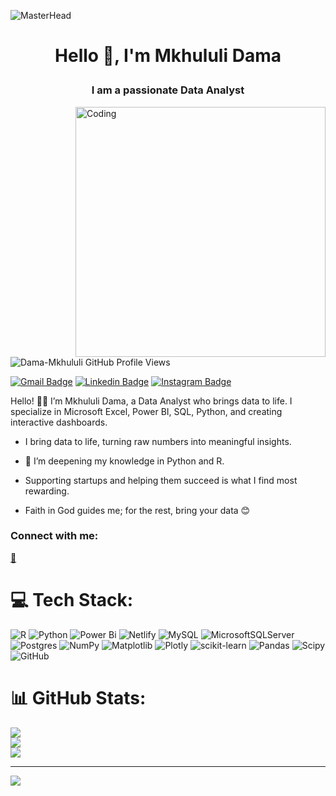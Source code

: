 ![MasterHead](https://thumbs.gfycat.com/BetterHandmadeGull-size_restricted.gif)
<h1 align="center">
  
  Hello 👋, I'm Mkhululi Dama​</h1>
<h3 align="center">I am a passionate Data Analyst  </h3>
<img align="right" alt="Coding" width="400" src="https://evyom.com/wp-content/uploads/2020/05/analytics-app.gif">


<p align="left">
  <img
    src="https://komarev.com/ghpvc/?username=LinoJnR&abbreviated=true)"
    alt="Dama-Mkhululi GitHub Profile Views" />
</p>

[![Gmail Badge](https://img.shields.io/badge/-damamkhululi@gmail.com-c14438?style=flat-square&logo=Gmail&logoColor=white&link=mailto:damamkhululi@gmail.com)](mailto:damamkhululi@gmail.com)
[![Linkedin Badge](https://img.shields.io/badge/-LinkedIn-0e76a8?style=flat-square&logo=Linkedin&logoColor=white)](https://www.linkedin.com/in/damamkhululi/)
[![Instagram Badge](https://img.shields.io/badge/-Instagram-E4405F?style=flat-square&logo=Instagram&logoColor=white)](https://www.instagram.com/mkhululidama/)

Hello! 👨‍🍳 I’m Mkhululi Dama, a Data Analyst who brings data to life. I specialize in Microsoft Excel, Power BI, SQL, Python, 
and creating interactive dashboards.
- I bring data to life, turning raw numbers into meaningful insights.
  
- 🤝 I’m deepening my knowledge in Python and R.
- Supporting startups and helping them succeed is what I find most rewarding.

- Faith in God guides me; for the rest, bring your data 😊

<h3 align="left">Connect with me:</h3>
<p align="left">
<a href="mailto:damamkhululi@gmail.com" target="_blank" rel="noreferrer"> 📧 </a>


</p>

# 💻 Tech Stack:
![R](https://img.shields.io/badge/r-%23276DC3.svg?style=for-the-badge&logo=r&logoColor=white) ![Python](https://img.shields.io/badge/python-3670A0?style=for-the-badge&logo=python&logoColor=ffdd54) ![Power Bi](https://img.shields.io/badge/power_bi-F2C811?style=for-the-badge&logo=powerbi&logoColor=black) ![Netlify](https://img.shields.io/badge/netlify-%23000000.svg?style=for-the-badge&logo=netlify&logoColor=#00C7B7) ![MySQL](https://img.shields.io/badge/mysql-4479A1.svg?style=for-the-badge&logo=mysql&logoColor=white) ![MicrosoftSQLServer](https://img.shields.io/badge/Microsoft%20SQL%20Server-CC2927?style=for-the-badge&logo=microsoft%20sql%20server&logoColor=white) ![Postgres](https://img.shields.io/badge/postgres-%23316192.svg?style=for-the-badge&logo=postgresql&logoColor=white) ![NumPy](https://img.shields.io/badge/numpy-%23013243.svg?style=for-the-badge&logo=numpy&logoColor=white) ![Matplotlib](https://img.shields.io/badge/Matplotlib-%23ffffff.svg?style=for-the-badge&logo=Matplotlib&logoColor=black) ![Plotly](https://img.shields.io/badge/Plotly-%233F4F75.svg?style=for-the-badge&logo=plotly&logoColor=white) ![scikit-learn](https://img.shields.io/badge/scikit--learn-%23F7931E.svg?style=for-the-badge&logo=scikit-learn&logoColor=white) ![Pandas](https://img.shields.io/badge/pandas-%23150458.svg?style=for-the-badge&logo=pandas&logoColor=white) ![Scipy](https://img.shields.io/badge/SciPy-%230C55A5.svg?style=for-the-badge&logo=scipy&logoColor=%white) ![GitHub](https://img.shields.io/badge/github-%23121011.svg?style=for-the-badge&logo=github&logoColor=white)
# 📊 GitHub Stats:
![](https://github-readme-stats.vercel.app/api?username=LinoJnR&theme=dark&hide_border=false&include_all_commits=false&count_private=false)<br/>
![](https://nirzak-streak-stats.vercel.app/?user=LinoJnR&theme=dark&hide_border=false)<br/>
![](https://github-readme-stats.vercel.app/api/top-langs/?username=LinoJnR&theme=dark&hide_border=false&include_all_commits=false&count_private=false&layout=compact)

---
[![](https://visitcount.itsvg.in/api?id=LinoJnR&icon=0&color=0)](https://visitcount.itsvg.in)

<!-- Proudly created with GPRM ( https://gprm.itsvg.in ) -->
